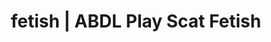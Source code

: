 ---
categories:
- Body Positivity
- Lingerie Art
- Vintage Boudoir
- ASMR Porn
- Interactive NSFW
image: /assets/images/1747714216725.jpg
layout: post
schema:
  description: Premium adult content featuring ABDL Play, Scat Fetish. High-quality
    artwork with provocative themes.
  keywords:
  - Roleplay Fantasies
  - Real Couples
  - Femdom
  - ABDL Play
  - Inclusive Desire
  - Tattooed Beauties
  - Scat Fetish
  name: 1747714216725 | ABDL Play Scat Fetish
  type: VisualArtwork
seo:
  description: Featured content with artistic Scat Fetish, ABDL Play. HD images available.
  keywords: Scat Fetish, ABDL Play
  og_image: /assets/images/1747714216725.jpg
  schema_type: VisualArtwork
tags:
- '#fetish'
- ABDL Play
- Scat Fetish
title: fetish | ABDL Play Scat Fetish
---